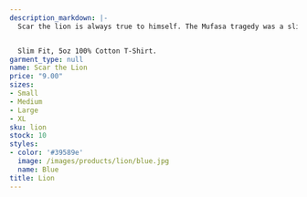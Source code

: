 ```yaml
---
description_markdown: |-
  Scar the lion is always true to himself. The Mufasa tragedy was a slight blemish in what was otherwise a saint-like life.


  Slim Fit, 5oz 100% Cotton T-Shirt.
garment_type: null
name: Scar the Lion
price: "9.00"
sizes:
- Small
- Medium
- Large
- XL
sku: lion
stock: 10
styles:
- color: '#39589e'
  image: /images/products/lion/blue.jpg
  name: Blue
title: Lion
---
```

